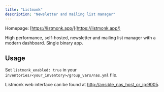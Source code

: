 ```yaml
---
title: "Listmonk"
description: "Newsletter and mailing list manager"
---
```


Homepage: [https://listmonk.app/](https://listmonk.app/)

High performance, self-hosted, newsletter and mailing list manager with a modern dashboard. Single binary app.

## Usage

Set `listmonk_enabled: true` in your `inventories/<your_inventory>/group_vars/nas.yml` file.

Listmonk web interface can be found at [http://ansible_nas_host_or_ip:9005](http://ansible_nas_host_or_ip:9005).
